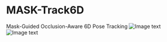 # MASK-Track6D
Mask-Guided Occlusion-Aware 6D Pose Tracking
![Image text](https://github.com/xiao-wang-han/MASK-Track6D/blob/main/7%E6%9C%8822%E6%97%A5%20(1)(1).gif)
![Image text](https://github.com/xiao-wang-han/MASK-Track6D/blob/main/7%E6%9C%8828%E6%97%A5.gif)
